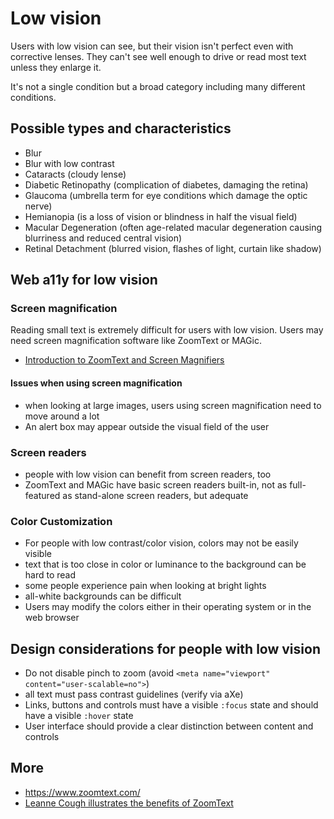 # Low vision

Users with low vision can see, but their vision isn't perfect even with corrective lenses. They can't see well enough to drive or read most text unless they enlarge it.

It's not a single condition but a broad category including many different conditions.

## Possible types and characteristics

- Blur
- Blur with low contrast
- Cataracts (cloudy lense)
- Diabetic Retinopathy (complication of diabetes, damaging the retina)
- Glaucoma (umbrella term for eye conditions which damage the optic nerve)
- Hemianopia (is a loss of vision or blindness in half the visual field)
- Macular Degeneration (often age-related macular degeneration causing blurriness and reduced central vision)
- Retinal Detachment (blurred vision, flashes of light, curtain like shadow)

## Web a11y for low vision

### Screen magnification

Reading small text is extremely difficult for users with low vision. Users may need screen magnification software like ZoomText or MAGic.

- [Introduction to ZoomText and Screen Magnifiers](https://www.youtube.com/watch?v=ojtiVj78QPw)

#### Issues when using screen magnification

- when looking at large images, users using screen magnification need to move around a lot
- An alert box may appear outside the visual field of the user

### Screen readers

- people with low vision can benefit from screen readers, too
- ZoomText and MAGic have basic screen readers built-in, not as full-featured as stand-alone screen readers, but adequate

### Color Customization

- For people with low contrast/color vision, colors may not be easily visible
- text that is too close in color or luminance to the background can be hard to read
- some people experience pain when looking at bright lights
- all-white backgrounds can be difficult
- Users may modify the colors either in their operating system or in the web browser

## Design considerations for people with low vision

- Do not disable pinch to zoom (avoid `<meta name="viewport" content="user-scalable=no">`)
- all text must pass contrast guidelines (verify via aXe)
- Links, buttons and controls must have a visible `:focus` state and should have a visible `:hover` state
- User interface should provide a clear distinction between content and controls

## More

- https://www.zoomtext.com/
- [Leanne Cough illustrates the benefits of ZoomText](https://vimeo.com/13757711)
